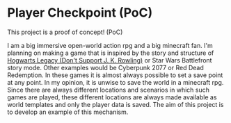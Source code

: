 # Player Checkpoint (PoC)

This project is a proof of concept! (PoC)

I am a big immersive open-world action rpg and a big minecraft fan.
I'm planning on making a game that is inspired by the story and structure of
[Hogwarts Legacy (Don't Support J. K. Rowling)](https://www.reddit.com/r/GirlGamers/comments/xm0tm1/hogwarts_legacy_dont_buy_it/) 
or Star Wars Battlefront story mode. Other examples would be Cyberpunk 2077 or Red Dead Redemption.
In these games it is almost always possible to set a save point at any point. In my opinion, 
it is unwise to save the world in a minecraft rpg. Since there are always different locations 
and scenarios in which such games are played, these different locations are always made available
as world templates and only the player data is saved.
The aim of this project is to develop an example of this mechanism.
